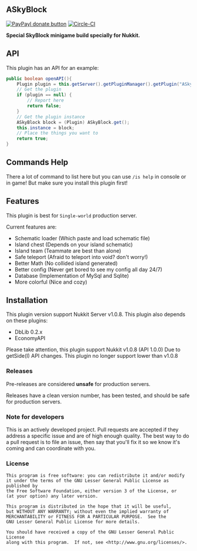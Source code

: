 ## ASkyBlock ##
[![PayPayl donate button](https://img.shields.io/badge/paypal-donate-yellow.svg)](http://www.paypal.me/DoubleCheese)
[![Circle-CI](https://circleci.com/gh/larryTheCoder/ASkyBlock-Nukkit.svg?style=shield&circle-token=:circle-token)](https://circleci.com/gh/larryTheCoder/ASkyBlock-Nukkit)

__Special SkyBlock minigame build specially for Nukkit.__

## API
This plugin has an API for an example:

```java
public boolean openAPI(){
    Plugin plugin = this.getServer().getPluginManager().getPlugin("ASkyBlock");
    // Get the plugin
    if (plugin == null) {
    	// Report here
    	return false;
   	}
    // Get the plugin instance
    ASkyBlock block = (Plugin) ASkyBlock.get();
    this.instance = block;
    // Place the things you want to
    return true;
}
```

## Commands Help

There a lot of command to list here but you can use `/is help` in console or in game! But make sure you install this plugin first!

## Features
This plugin is best for `Single-world` production server.

Current features are:

* Schematic loader (Which paste and load schematic file)
* Island chest (Depends on your island schematic)
* Island team (Teammate are best than alone)
* Safe teleport (Afraid to teleport into void? don't worry!)
* Better Math (No collided island generated)
* Better config (Never get bored to see my config all day 24/7)
* Database (Implementation of MySql and Sqlite)
* More colorful (Nice and cozy)

## Installation
This plugin version support Nukkit Server v1.0.8.
This plugin also depends on these plugins:

* DbLib 0.2.x
* EconomyAPI

Please take attention, this plugin support Nukkit v1.0.8 (API 1.0.0) 
Due to getSide(I) API changes. This plugin no longer support lower than v1.0.8

### Releases
Pre-releases are considered **unsafe** for production servers.

Releases have a clean version number, has been tested, and should be safe for production servers.

### Note for developers
This is an actively developed project. Pull requests are accepted if they address a specific issue and are of high enough quality. The best way to do a pull request is to file an issue, then say that you'll fix it so we know it's coming and can coordinate with you.

### License

	This program is free software: you can redistribute it and/or modify
	it under the terms of the GNU Lesser General Public License as published by
	the Free Software Foundation, either version 3 of the License, or
	(at your option) any later version.

	This program is distributed in the hope that it will be useful,
	but WITHOUT ANY WARRANTY; without even the implied warranty of
	MERCHANTABILITY or FITNESS FOR A PARTICULAR PURPOSE.  See the
	GNU Lesser General Public License for more details.

	You should have received a copy of the GNU Lesser General Public License
	along with this program.  If not, see <http://www.gnu.org/licenses/>.
